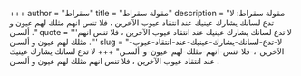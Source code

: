+++
author = "سقراط"
title = "مقولة سقراط"
description = "مقولة سقراط: لا تدع لسانك يشارك عينيك عند انتقاد عيوب الآخرين ، فلا تنس انهم مثلك لهم عيون و ألسـن ."
quote = '''لا تدع لسانك يشارك عينيك عند انتقاد عيوب الآخرين ، فلا تنس انهم مثلك لهم عيون و ألسـن .'''
slug = "لا-تدع-لسانك-يشارك-عينيك-عند-انتقاد-عيوب-الآخرين-،-فلا-تنس-انهم-مثلك-لهم-عيون-و-ألسـن"
+++
لا تدع لسانك يشارك عينيك عند انتقاد عيوب الآخرين ، فلا تنس انهم مثلك لهم عيون و ألسـن .
